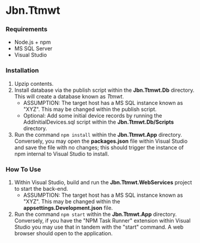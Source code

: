 # Jbn.Ttmwt

### Requirements
* Node.js + npm
* MS SQL Server
* Visual Studio

### Installation

1) Upzip contents.
2) Install database via the publish script within the **Jbn.Ttmwt.Db** directory.  This will create a database known as *Ttmwt*.
    * ASSUMPTION: The target host has a MS SQL instance known as "XYZ".  This may be changed within the publish script.
    * Optional: Add some initial device records by running the AddInitialDevices.sql script within the **Jbn.Ttmwt.Db/Scripts** directory.
3) Run the command `npm install` within the **Jbn.Ttmwt.App** directory.  Conversely, you may open the **packages.json** file within Visual Studio and save the file with no changes; this should trigger the instance of npm internal to Visual Studio to install. 

### How To Use
1) Within Visual Studio, build and run the **Jbn.Ttmwt.WebServices** project to start the back-end.
    * ASSUMPTION: The target host has a MS SQL instance known as "XYZ".  This may be changed within the **appsettings.Development.json** file.
2) Run the command `npm start` within the **Jbn.Ttmwt.App** directory.  Conversely, if you have the "NPM Task Runner" extension within Visual Studio you may use that in tandem with the "start" command.  A web browser should open to the application.
